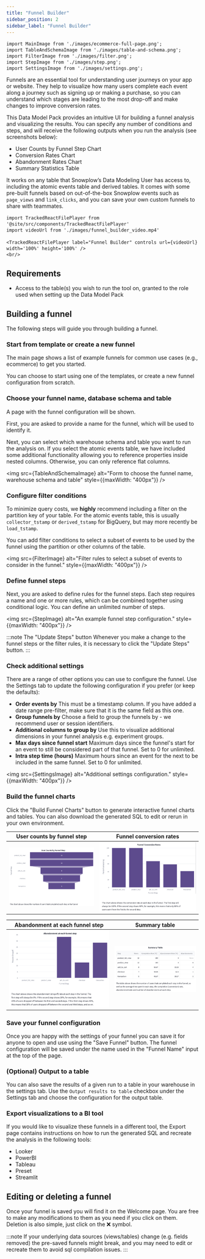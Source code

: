 ```yaml
---
title: "Funnel Builder"
sidebar_position: 2
sidebar_label: "Funnel Builder"
---
```


```mdx-code-block
import MainImage from './images/ecommerce-full-page.png';
import TableAndSchemaImage from './images/table-and-schema.png';
import FilterImage from './images/filter.png';
import StepImage from './images/step.png';
import SettingsImage from './images/settings.png';
```

Funnels are an essential tool for understanding user journeys on your app or website. They help to visualize how many users complete each event along a journey such as signing up or making a purchase, so you can understand which stages are leading to the most drop-off and make changes to improve conversion rates.

This Data Model Pack provides an intuitive UI for building a funnel analysis and visualizing the results. You can specify any number of conditions and steps, and will receive the following outputs when you run the analysis (see screenshots below):

- User Counts by Funnel Step Chart
- Conversion Rates Chart
- Abandonment Rates Chart
- Summary Statistics Table

It works on any table that Snowplow’s Data Modeling User has access to, including the atomic events table and derived tables. It comes with some pre-built funnels based on out-of-the-box Snowplow events such as `page_views` and `link_clicks`, and you can save your own custom funnels to share with teammates.


```mdx-code-block
import TrackedReactFilePlayer from '@site/src/components/TrackedReactFilePlayer'
import videoUrl from './images/funnel_builder_video.mp4'

<TrackedReactFilePlayer label="Funnel Builder" controls url={videoUrl} width='100%' height='100%' />
<br/>
```
## Requirements

- Access to the table(s) you wish to run the tool on, granted to the role used when setting up the Data Model Pack

## Building a funnel

The following steps will guide you through building a funnel.

### Start from template or create a new funnel

The main page shows a list of example funnels for common use cases (e.g., ecommerce) to get you started.

You can choose to start using one of the templates, or create a new funnel configuration from scratch.

### Choose your funnel name, database schema and table

A page with the funnel configuration will be shown.

First, you are asked to provide a name for the funnel, which will be used to identify it.

Next, you can select which warehouse schema and table you want to run the analysis on.
If you select the atomic events table, we have included some additional functionality allowing you to reference properties inside nested columns. Otherwise, you can only reference flat columns.

<img src={TableAndSchemaImage} alt="Form to choose the funnel name, warehouse schema and table" style={{maxWidth: "400px"}} />

### Configure filter conditions

To minimize query costs, we **highly** recommend including a filter on the partition key of your table.
For the atomic events table, this is usually `collector_tstamp` or `derived_tstamp` for BigQuery, but may more recently be `load_tstamp`.

You can add filter conditions to select a subset of events to be used by the funnel using the partition or other columns of the table.

<img src={FilterImage} alt="Filter rules to select a subset of events to consider in the funnel." style={{maxWidth: "400px"}} />

### Define funnel steps

Next, you are asked to define rules for the funnel steps.
Each step requires a name and one or more rules, which can be combined together using conditional logic.
You can define an unlimited number of steps.

<img src={StepImage} alt="An example funnel step configuration." style={{maxWidth: "400px"}} />

:::note The "Update Steps" button
Whenever you make a change to the funnel steps or the filter rules, it is necessary to click the "Update Steps" button.
:::

### Check additional settings

There are a range of other options you can use to configure the funnel.
Use the Settings tab to update the following configuration if you prefer (or keep the defaults):

- **Order events by** This must be a timestamp column. If you have added a date range pre-filter, make sure that it is the same field as this one.
- **Group funnels by** Choose a field to group the funnels by - we recommend user or session identifiers.
- **Additional columns to group by** Use this to visualize additional dimensions in your funnel analysis e.g. experiment groups.
- **Max days since funnel start** Maximum days since the funnel's start for an event to still be considered part of that funnel. Set to 0 for unlimited.
- **Intra step time (hours)** Maximum hours since an event for the next to be included in the same funnel. Set to 0 for unlimited.

<img src={SettingsImage} alt="Additional settings configuration." style={{maxWidth: "400px"}} />

### Build the funnel charts

Click the "Build Funnel Charts" button to generate interactive funnel charts and tables.
You can also download the generated SQL to edit or rerun in your own environment.

| User counts by funnel step                                                  | Funnel conversion rates                                                       |
| --------------------------------------------------------------------------- | ----------------------------------------------------------------------------- |
| ![Chart showing user counts by funnel step.](images/output-user-counts.png) | ![Chart showing funnel conversion rates.](images/output-conversion-rates.png) |

| Abandonment at each funnel step                                                  | Summary table                                                      |
| -------------------------------------------------------------------------------- | ------------------------------------------------------------------ |
| ![Chart showing abandonment at each funnel step.](images/output-abandonment.png) | ![Summary table with the funnel steps.](images/output-summary.png) |

### Save your funnel configuration

Once you are happy with the settings of your funnel you can save it for anyone to open and use using the "Save Funnel" button.
The funnel configuration will be saved under the name used in the "Funnel Name" input at the top of the page.

### (Optional) Output to a table

You can also save the results of a given run to a table in your warehouse in the settings tab.
Use the `Output results to table` checkbox under the Settings tab and choose the configuration for the output table.

### Export visualizations to a BI tool

If you would like to visualize these funnels in a different tool, the Export page contains instructions on how to run the generated SQL and recreate the analysis in the following tools:

- Looker
- PowerBI
- Tableau
- Preset
- Streamlit

## Editing or deleting a funnel
Once your funnel is saved you will find it on the Welcome page. You are free to make any modifications to them as you need if you click on them. Deletion is also simple, just click on the ❌ symbol.

:::note
If your underlying data sources (views/tables) change (e.g. fields removed) the pre-saved funnels might break, and you may need to edit or recreate them to avoid sql compilation issues.
:::

